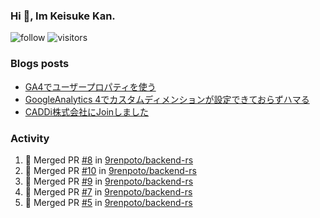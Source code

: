 ### Hi 👋, Im Keisuke Kan.

<!--
**9renpoto/9renpoto** is a ✨ _special_ ✨ repository because its `README.md` (this file) appears on your GitHub profile.

Here are some ideas to get you started:

- 🔭 I’m currently working on ...
- 🌱 I’m currently learning ...
- 👯 I’m looking to collaborate on ...
- 🤔 I’m looking for help with ...
- 💬 Ask me about ...
- 📫 How to reach me: ...
- 😄 Pronouns: ...
- ⚡ Fun fact: ...
-->

![follow](https://img.shields.io/github/followers/9renpoto?label=Follow&style=social)
![visitors](https://komarev.com/ghpvc/?username=9renpoto&label=Profile%20views&color=0e75b6&style=flat)

### Blogs posts

<!-- BLOG-POST-LIST:START -->
- [GA4でユーザープロパティを使う](https://9renpoto.dev/2021/02/21/google-analytics-4-user-properties/)
- [GoogleAnalytics 4でカスタムディメンションが設定できておらずハマる](https://9renpoto.dev/2021/02/13/google-analytics-4/)
- [CADDi株式会社にJoinしました](https://9renpoto.dev/2020/12/05/join/)
<!-- BLOG-POST-LIST:END -->

### Activity

<!--START_SECTION:activity-->
1. 🎉 Merged PR [#8](https://github.com/9renpoto/backend-rs/pull/8) in [9renpoto/backend-rs](https://github.com/9renpoto/backend-rs)
2. 🎉 Merged PR [#10](https://github.com/9renpoto/backend-rs/pull/10) in [9renpoto/backend-rs](https://github.com/9renpoto/backend-rs)
3. 🎉 Merged PR [#9](https://github.com/9renpoto/backend-rs/pull/9) in [9renpoto/backend-rs](https://github.com/9renpoto/backend-rs)
4. 🎉 Merged PR [#7](https://github.com/9renpoto/backend-rs/pull/7) in [9renpoto/backend-rs](https://github.com/9renpoto/backend-rs)
5. 🎉 Merged PR [#5](https://github.com/9renpoto/backend-rs/pull/5) in [9renpoto/backend-rs](https://github.com/9renpoto/backend-rs)
<!--END_SECTION:activity-->

<!--START_SECTION:waka-->
<!--END_SECTION:waka-->